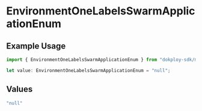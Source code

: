 # EnvironmentOneLabelsSwarmApplicationEnum

## Example Usage

```typescript
import { EnvironmentOneLabelsSwarmApplicationEnum } from "dokploy-sdk/models/operations";

let value: EnvironmentOneLabelsSwarmApplicationEnum = "null";
```

## Values

```typescript
"null"
```